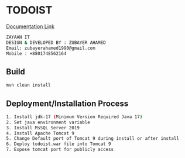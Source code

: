 # TODOIST

<a href="https://docs.google.com/document/d/1JvNOT1pZuLYst_gSQB3-m88wHm98RNTZmauXPTEyePQ/edit?usp=sharing">Documentation Link</a>


```sh
ZAYAAN IT
DESIGN & DEVELOPED BY : ZUBAYER AHAMED
Email: zubayerahamed1990@gmail.com
Mobile : +8801748562164
```

## Build
```sh
mvn clean install
```

## Deployment/Installation Process
```sh
1. Install jdk-17 (Minimum Version Required Java 17)
2. Set java environment variable
3. Install MsSQL Server 2019
4. Install Apache Tomcat 9
5. Change Default port of Tomcat 9 during install or after install
6. Deploy todoist.war file into Tomcat 9
7. Expose tomcat port for publicly access
```